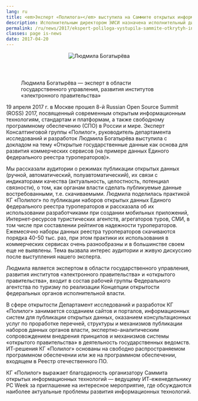 ```yaml
---
lang: ru
title: <em>Эксперт «Полилога»</em> выступила на Саммите открытых информационных технологий
description: Исполнительным директором ЭИСИ назначена исполнительный директор Консалтинговой группы «Полилог» Анна Федулкина. Консалтинговая группа «Полилог» поздравляет Анну с новым назначением и желает профессиональных успехов в карьере!
permalink: /ru/news/2017/ekspert-poliloga-vystupila-sammite-otkrytyh-informacionnyh
classes: page is-news
date: 2017-04-20
---
```


<figure class="mosaic row mb-18">
  <figcaption class="col-lg-3 hidden-md-down">
    <div class="card tall">
      <header class="card-header has-img">
        <img src="/a/img/news/2017/06-22-lyuda.jpg" alt="Людмила Богатырёва">
      </header>
      <div class="card-body text-center text-muted solid">
        Людмила Богатырёва&nbsp;— эксперт в&nbsp;области государственного управления, развития институтов «электронного правительства»
      </div>
    </div>
  </figcaption>
  <div class="col-lg-9">
    <div class="mosaic-pic lecture lg-tall" role="img" itemprop="image" aria-label="Доклад Людмилы Богатырёвой" title="Доклад Людмилы Богатырёвой"></div>
  </div>
</figure>

19 апреля 2017 г. в Москве прошел 8-й Russian Open Source Summit (ROSS) 2017, посвященный современным открытым информационным технологиям, стандартам и платформам, а также свободному программному обеспечению (СПО) в России и мире. Эксперт Консалтинговой группы «Полилог», руководитель департамента исследований и разработок Людмила Богатырёва выступила с докладом на тему «Открытые государственные данные как основа для развития коммерческих сервисов (на примере данных Единого федерального реестра туроператоров)».

Мы рассказали аудитории о режимах публикации открытых данных (ручной, автоматический, полуавтоматический), их связи с индикаторами качества (актуальность, целостность, потенциал связности), о том, как органам власти сделать публикуемые данные востребованными, т.е. скачиваемыми. Людмила поделилась практикой КГ «Полилог» по публикации наборов открытых данных Единого федерального реестра туроператоров и рассказала об их использовании разработчиками при создании мобильных приложений, Интернет-ресурсов туристических агентств, агрегаторов туров, СМИ, в том числе при составлении рейтингов надежности туроператоров. Ежемесячно наборы данных реестра туроператоров скачиваются порядка 40-50 тыс. раз, при этом практики их использования в коммерческих сервисах очень разнообразны и в большинстве своем еще не выявлены. Тема вызвала интерес аудитории и живую дискуссию после выступления нашего эксперта.

Людмила является экспертом в области государственного управления, развития институтов «электронного правительства» и «открытого правительства», входит в состав рабочей группы Федерального агентства по туризму по реализации Концепции открытости федеральных органов исполнительной власти.

В сфере открытости Департамент исследований и разработок КГ «Полилог» занимается созданием сайтов и порталов, информационных систем для публикации открытых данных, оказанием консультационных услуг по проработке перечней, структуры и механизмов публикации наборов данных органов власти, экспертно-аналитическим сопровождением внедрения принципов и механизмов системы «открытого правительства» в деятельность государственных ведомств. ИТ-решения КГ «Полилог» основаны на свободно распространяемом программном обеспечении или же на программном обеспечении, входящем в Реестр отечественного ПО.

КГ «Полилог» выражает благодарность организатору Саммита открытых информационных технологий — ведущему ИТ-еженедельнику PC Week за приглашение на интересное мероприятие, где обсуждаются наиболее актуальные проблемы развития информационных технологий.
